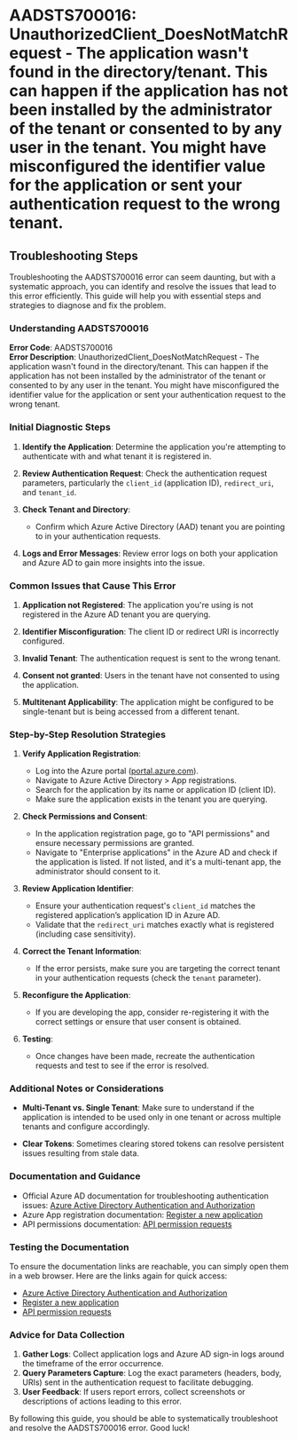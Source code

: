 
# AADSTS700016: UnauthorizedClient_DoesNotMatchRequest - The application wasn't found in the directory/tenant. This can happen if the application has not been installed by the administrator of the tenant or consented to by any user in the tenant. You might have misconfigured the identifier value for the application or sent your authentication request to the wrong tenant.


## Troubleshooting Steps
Troubleshooting the AADSTS700016 error can seem daunting, but with a systematic approach, you can identify and resolve the issues that lead to this error efficiently. This guide will help you with essential steps and strategies to diagnose and fix the problem.

### Understanding AADSTS700016

**Error Code**: AADSTS700016  
**Error Description**: UnauthorizedClient_DoesNotMatchRequest - The application wasn't found in the directory/tenant. This can happen if the application has not been installed by the administrator of the tenant or consented to by any user in the tenant. You might have misconfigured the identifier value for the application or sent your authentication request to the wrong tenant.

### Initial Diagnostic Steps

1. **Identify the Application**: Determine the application you're attempting to authenticate with and what tenant it is registered in.

2. **Review Authentication Request**: Check the authentication request parameters, particularly the `client_id` (application ID), `redirect_uri`, and `tenant_id`.

3. **Check Tenant and Directory**:
   - Confirm which Azure Active Directory (AAD) tenant you are pointing to in your authentication requests.

4. **Logs and Error Messages**: Review error logs on both your application and Azure AD to gain more insights into the issue.

### Common Issues that Cause This Error

1. **Application not Registered**: The application you're using is not registered in the Azure AD tenant you are querying.

2. **Identifier Misconfiguration**: The client ID or redirect URI is incorrectly configured.

3. **Invalid Tenant**: The authentication request is sent to the wrong tenant.

4. **Consent not granted**: Users in the tenant have not consented to using the application.

5. **Multitenant Applicability**: The application might be configured to be single-tenant but is being accessed from a different tenant.

### Step-by-Step Resolution Strategies

1. **Verify Application Registration**:
   - Log into the Azure portal ([portal.azure.com](https://portal.azure.com)).
   - Navigate to Azure Active Directory > App registrations.
   - Search for the application by its name or application ID (client ID).
   - Make sure the application exists in the tenant you are querying.

2. **Check Permissions and Consent**:
   - In the application registration page, go to "API permissions" and ensure necessary permissions are granted.
   - Navigate to "Enterprise applications" in the Azure AD and check if the application is listed. If not listed, and it's a multi-tenant app, the administrator should consent to it.

3. **Review Application Identifier**:
   - Ensure your authentication request's `client_id` matches the registered application’s application ID in Azure AD.
   - Validate that the `redirect_uri` matches exactly what is registered (including case sensitivity).

4. **Correct the Tenant Information**:
   - If the error persists, make sure you are targeting the correct tenant in your authentication requests (check the `tenant` parameter).

5. **Reconfigure the Application**:
   - If you are developing the app, consider re-registering it with the correct settings or ensure that user consent is obtained.

6. **Testing**:
   - Once changes have been made, recreate the authentication requests and test to see if the error is resolved.

### Additional Notes or Considerations

- **Multi-Tenant vs. Single Tenant**: Make sure to understand if the application is intended to be used only in one tenant or across multiple tenants and configure accordingly.

- **Clear Tokens**: Sometimes clearing stored tokens can resolve persistent issues resulting from stale data.

### Documentation and Guidance

- Official Azure AD documentation for troubleshooting authentication issues: [Azure Active Directory Authentication and Authorization](https://docs.microsoft.com/en-us/azure/active-directory/develop/authentication-scenarios)
- Azure App registration documentation: [Register a new application](https://docs.microsoft.com/en-us/azure/active-directory/develop/quickstart-register-app)
- API permissions documentation: [API permission requests](https://docs.microsoft.com/en-us/azure/active-directory/develop/v2-permissions-and-consent)

### Testing the Documentation

To ensure the documentation links are reachable, you can simply open them in a web browser. Here are the links again for quick access:

- [Azure Active Directory Authentication and Authorization](https://docs.microsoft.com/en-us/azure/active-directory/develop/authentication-scenarios)
- [Register a new application](https://docs.microsoft.com/en-us/azure/active-directory/develop/quickstart-register-app)
- [API permission requests](https://docs.microsoft.com/en-us/azure/active-directory/develop/v2-permissions-and-consent)

### Advice for Data Collection

1. **Gather Logs**: Collect application logs and Azure AD sign-in logs around the timeframe of the error occurrence.
2. **Query Parameters Capture**: Log the exact parameters (headers, body, URIs) sent in the authentication request to facilitate debugging.
3. **User Feedback**: If users report errors, collect screenshots or descriptions of actions leading to this error.

By following this guide, you should be able to systematically troubleshoot and resolve the AADSTS700016 error. Good luck!